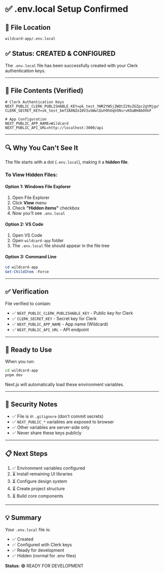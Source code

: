 # ✅ .env.local Setup Confirmed

## 📍 File Location
```
wildcard-app/.env.local
```

## ✅ Status: CREATED & CONFIGURED

The `.env.local` file has been successfully created with your Clerk authentication keys.

---

## 📄 File Contents (Verified)

```env
# Clerk Authentication Keys
NEXT_PUBLIC_CLERK_PUBLISHABLE_KEY=pk_test_YWR2YW5jZWQtZ29sZGZpc2gtMjguY2xlcmsuYWNjb3VudHMuZGV2JA
CLERK_SECRET_KEY=sk_test_bmfZA8NZo10V3uSWwlQuh9hUqh5NsrvKOaBHAbOXkF

# App Configuration
NEXT_PUBLIC_APP_NAME=Wildcard
NEXT_PUBLIC_API_URL=http://localhost:3000/api
```

---

## 🔍 Why You Can't See It

The file starts with a dot (`.env.local`), making it a **hidden file**.

### To View Hidden Files:

#### Option 1: Windows File Explorer
1. Open File Explorer
2. Click **View** menu
3. Check **"Hidden items"** checkbox
4. Now you'll see `.env.local`

#### Option 2: VS Code
1. Open VS Code
2. Open `wildcard-app` folder
3. The `.env.local` file should appear in the file tree

#### Option 3: Command Line
```powershell
cd wildcard-app
Get-ChildItem -Force
```

---

## ✅ Verification

File verified to contain:
- ✅ `NEXT_PUBLIC_CLERK_PUBLISHABLE_KEY` - Public key for Clerk
- ✅ `CLERK_SECRET_KEY` - Secret key for Clerk
- ✅ `NEXT_PUBLIC_APP_NAME` - App name (Wildcard)
- ✅ `NEXT_PUBLIC_API_URL` - API endpoint

---

## 🚀 Ready to Use

When you run:
```bash
cd wildcard-app
pnpm dev
```

Next.js will automatically load these environment variables.

---

## 🔐 Security Notes

- ✅ File is in `.gitignore` (don't commit secrets)
- ✅ `NEXT_PUBLIC_*` variables are exposed to browser
- ✅ Other variables are server-side only
- ✅ Never share these keys publicly

---

## 📋 Next Steps

1. ✅ Environment variables configured
2. ⏳ Install remaining UI libraries
3. ⏳ Configure design system
4. ⏳ Create project structure
5. ⏳ Build core components

---

## 💡 Summary

Your `.env.local` file is:
- ✅ Created
- ✅ Configured with Clerk keys
- ✅ Ready for development
- ✅ Hidden (normal for .env files)

**Status**: 🟢 READY FOR DEVELOPMENT


